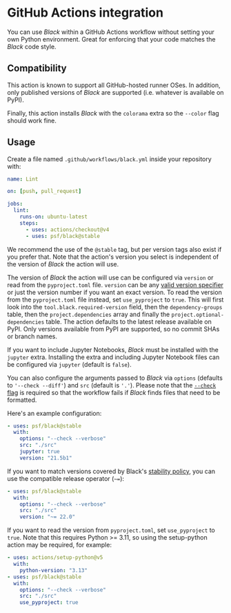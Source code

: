 # GitHub Actions integration

You can use _Black_ within a GitHub Actions workflow without setting your own Python
environment. Great for enforcing that your code matches the _Black_ code style.

## Compatibility

This action is known to support all GitHub-hosted runner OSes. In addition, only
published versions of _Black_ are supported (i.e. whatever is available on PyPI).

Finally, this action installs _Black_ with the `colorama` extra so the `--color` flag
should work fine.

## Usage

Create a file named `.github/workflows/black.yml` inside your repository with:

```yaml
name: Lint

on: [push, pull_request]

jobs:
  lint:
    runs-on: ubuntu-latest
    steps:
      - uses: actions/checkout@v4
      - uses: psf/black@stable
```

We recommend the use of the `@stable` tag, but per version tags also exist if you prefer
that. Note that the action's version you select is independent of the version of _Black_
the action will use.

The version of _Black_ the action will use can be configured via `version` or read from
the `pyproject.toml` file. `version` can be any
[valid version specifier](https://packaging.python.org/en/latest/glossary/#term-Version-Specifier)
or just the version number if you want an exact version. To read the version from the
`pyproject.toml` file instead, set `use_pyproject` to `true`. This will first look into
the `tool.black.required-version` field, then the `dependency-groups` table, then the
`project.dependencies` array and finally the `project.optional-dependencies` table. The
action defaults to the latest release available on PyPI. Only versions available from
PyPI are supported, so no commit SHAs or branch names.

If you want to include Jupyter Notebooks, _Black_ must be installed with the `jupyter`
extra. Installing the extra and including Jupyter Notebook files can be configured via
`jupyter` (default is `false`).

You can also configure the arguments passed to _Black_ via `options` (defaults to
`'--check --diff'`) and `src` (default is `'.'`). Please note that the
[`--check` flag](labels/exit-code) is required so that the workflow fails if _Black_
finds files that need to be formatted.

Here's an example configuration:

```yaml
- uses: psf/black@stable
  with:
    options: "--check --verbose"
    src: "./src"
    jupyter: true
    version: "21.5b1"
```

If you want to match versions covered by Black's
[stability policy](labels/stability-policy), you can use the compatible release operator
(`~=`):

```yaml
- uses: psf/black@stable
  with:
    options: "--check --verbose"
    src: "./src"
    version: "~= 22.0"
```

If you want to read the version from `pyproject.toml`, set `use_pyproject` to `true`.
Note that this requires Python >= 3.11, so using the setup-python action may be
required, for example:

```yaml
- uses: actions/setup-python@v5
  with:
    python-version: "3.13"
- uses: psf/black@stable
  with:
    options: "--check --verbose"
    src: "./src"
    use_pyproject: true
```
                               